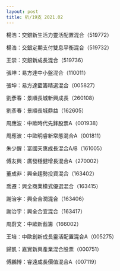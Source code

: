 ```yaml
---
layout: post
title: 析/19支 2021.02
---
```

楊浩：交銀新生活力靈活配置混合（519772）

楊浩：交銀定期支付雙息平衡混合（519732）

王崇：交銀新成長混合（519736）

張坤：易方達中小盤混合（110011）

張坤：易方達藍籌精選混合（005827）

劉彥春：景順長城新興成長（260108）

劉彥春：景順長城鼎益（162605）

周應波：中歐時代先鋒股票A（001938）

周應波：中歐明睿新常態混合A（001811）

朱少醒：富國天惠成長混合A/B（161005）

傅友興：廣發穩健增長混合A（270002）

董成非：興全趨勢投資混合（163402）

喬遷：興全商業模式優選混合（163415）

謝治宇：興全合潤混合（163406）

謝治宇：興全合宜混合（163417）

周蔚文：中歐新藍籌（166002）

王培：中歐創新成長靈活配置混合A（005275）

歸凱：嘉實新興產業混合股票（000751）

傅鵬博：睿遠成長價值混合A（007119）

